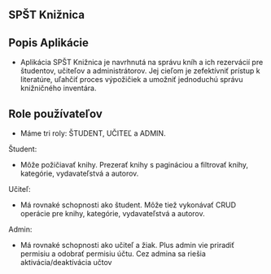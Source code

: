 ## SPŠT Knižnica

## Popis Aplikácie

- Aplikácia SPŠT Knižnica je navrhnutá na správu kníh a ich rezervácií pre študentov, učiteľov a administrátorov. Jej cieľom je zefektívniť prístup k literatúre, uľahčiť proces výpožičiek a umožniť jednoduchú správu knižničného inventára.

## Role používateľov
- Máme tri roly: ŠTUDENT, UČITEĽ a ADMIN.

Študent:

- Môže požičiavať knihy.
Prezerať knihy s pagináciou a filtrovať knihy, kategórie, vydavateľstvá a autorov.

Učiteľ:

- Má rovnaké schopnosti ako študent.
Môže tiež vykonávať CRUD operácie pre knihy, kategórie, vydavateľstvá a autorov.

Admin:

- Má rovnaké schopnosti ako učiteľ a žiak. Plus admin vie priradiť permisiu a odobrať permisiu účtu. Cez admina sa riešia aktivácia/deaktívácia učtov
